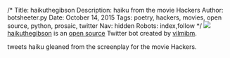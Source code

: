 /*
Title: haikuthegibson
Description: haiku from the movie Hackers
Author: botsheeter.py
Date: October 14, 2015
Tags: poetry, hackers, movies, open source, python, prosaic, twitter
Nav: hidden
Robots: index,follow
*/
[![](/content/bots/twitter-bots/images/haikuthegibson.png)](https://twitter.com/haikuthegibson)
[haikuthegibson](https://twitter.com/haikuthegibson) is an [open source](https://github.com/nathanielksmith/haikuthegibson) Twitter bot created by [vilmibm](https://twitter.com/nate_smith). 

tweets haiku gleaned from the screenplay for the movie Hackers.

